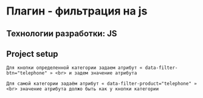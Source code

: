 <h1>Плагин - фильтрация на js</h1>
<h2>Технологии разработки: JS</h2>

## Project setup
```
Для кнопки определенной категории задаем атрибут « data-filter-btn="telephone" » <br> и задем значение атрибута
```

```
Для самой категории задаём атрибут « data-filter-product="telephone" » <br> значение атрибута должо быть как у кнопки категории
```

